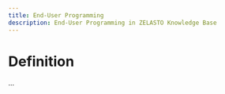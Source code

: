 ```yaml
---
title: End-User Programming
description: End-User Programming in ZELASTO Knowledge Base
---
```


# Definition
...
